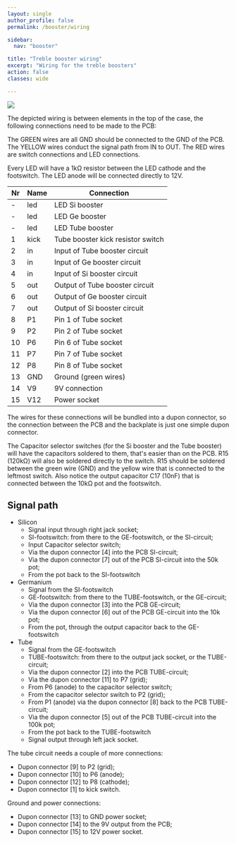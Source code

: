 ```yaml
---
layout: single
author_profile: false
permalink: /booster/wiring

sidebar:
  nav: "booster"

title: "Treble booster wiring"
excerpt: "Wiring for the treble boosters"
action: false
classes: wide

---
```

![](/assets/images/booster/wiring.png)

The depicted wiring is between elements in the top of the case, the following connections need to be made to the PCB:

The GREEN wires are all GND should be connected to the GND of the PCB. The YELLOW wires conduct the signal path from IN to OUT. The RED wires are switch connections and LED connections.

Every LED will have a 1kΩ resistor between the LED cathode and the footswitch. The LED anode will be connected directly to 12V.

| Nr | Name | Connection |
|----|------|------------|
| -| led | LED Si booster |
| -| led | LED Ge booster |
| -| led | LED Tube booster |
| 1| kick | Tube booster kick resistor switch |
| 2| in | Input of Tube booster circuit |
| 3| in | Input of Ge booster circuit |
| 4| in | Input of Si booster circuit |
| 5| out | Output of Tube booster circuit |
| 6| out | Output of Ge booster circuit |
| 7| out | Output of Si booster circuit |
| 8| P1 | Pin 1 of Tube socket |
| 9| P2 | Pin 2 of Tube socket |
|10| P6 | Pin 6 of Tube socket |
|11| P7 | Pin 7 of Tube socket |
|12| P8 | Pin 8 of Tube socket |
|13| GND | Ground (green wires) |
|14| V9 | 9V connection |
|15| V12 | Power socket |

The wires for these connections will be bundled into a dupon connector, so the connection between the PCB and the backplate is just one simple dupon connector.

The Capacitor selector switches (for the Si booster and the Tube booster) will have the capacitors soldered to them, that's easier than on the PCB. R15 (120kΩ) will also be soldered directly to the switch. R15 should be soldered between the green wire (GND) and the yellow wire that is connected to the leftmost switch. Also notice the output capacitor C17 (10nF) that is connected between the 10kΩ pot and the footswitch.

## Signal path

- Silicon
  - Signal input through right jack socket;
  - SI-footswitch: from there to the GE-footswitch, or the SI-circuit;
  - Input Capacitor selector switch;
  - Via the dupon connector [4] into the PCB SI-circuit;
  - Via the dupon connector [7] out of the PCB SI-circuit into the 50k pot;
  - From the pot back to the SI-footswitch
- Germanium
  - Signal from the SI-footswitch
  - GE-footswitch: from there to the TUBE-footswitch, or the GE-circuit;
  - Via the dupon connector [3] into the PCB GE-circuit;
  - Via the dupon connector [6] out of the PCB GE-circuit into the 10k pot;
  - From the pot, through the output capacitor back to the GE-footswitch
- Tube
  - Signal from the GE-footswitch
  - TUBE-footswitch: from there to the output jack socket, or the TUBE-circuit;
  - Via the dupon connector [2] into the PCB TUBE-circuit;
  - Via the dupon connector [11] to P7 (grid);
  - From P6 (anode) to the capacitor selector switch;
  - From the capacitor selector switch to P2 (grid);
  - From P1 (anode) via the dupon connector [8] back to the PCB TUBE-circuit;
  - Via the dupon connector [5] out of the PCB TUBE-circuit into the 100k pot;
  - From the pot back to the TUBE-footswitch
  - Signal output through left jack socket.

The tube circuit needs a couple of more connections:
- Dupon connector [9] to P2 (grid);
- Dupon connector [10] to P6 (anode);
- Dupon connector [12] to P8 (cathode);
- Dupon connector [1] to kick switch.

Ground and power connections:
- Dupon connector [13] to GND power socket;
- Dupon connector [14] to the 9V output from the PCB;
- Dupon connector [15] to 12V power socket.

